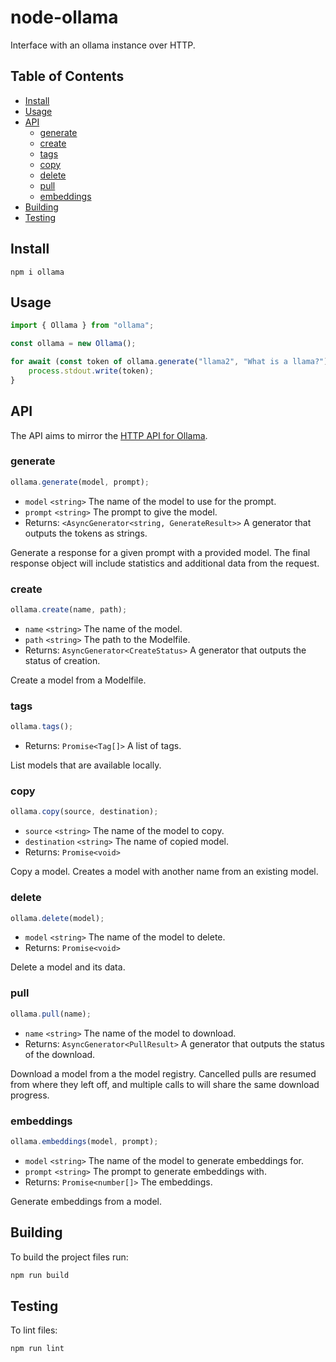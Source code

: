 # node-ollama
Interface with an ollama instance over HTTP.

## Table of Contents

- [Install](#install)
- [Usage](#usage)
- [API](#api)
  - [generate](#generate)
  - [create](#create)
  - [tags](#tags)
  - [copy](#copy)
  - [delete](#delete)
  - [pull](#pull)
  - [embeddings](#embeddings)
- [Building](#building)
- [Testing](#testing)

## Install

```
npm i ollama
```

## Usage

```javascript
import { Ollama } from "ollama";

const ollama = new Ollama();

for await (const token of ollama.generate("llama2", "What is a llama?")) {
	process.stdout.write(token);
}
```

## API

The API aims to mirror the [HTTP API for Ollama](https://github.com/jmorganca/ollama/blob/main/docs/api.md).

### generate

```javascript
ollama.generate(model, prompt);
```

- `model` `<string>` The name of the model to use for the prompt.
- `prompt` `<string>` The prompt to give the model.
- Returns: `<AsyncGenerator<string, GenerateResult>>` A generator that outputs the tokens as strings.

Generate a response for a given prompt with a provided model. The final response object will include statistics and additional data from the request.

### create

```javascript
ollama.create(name, path);
```

- `name` `<string>` The name of the model.
- `path` `<string>` The path to the Modelfile.
- Returns: `AsyncGenerator<CreateStatus>` A generator that outputs the status of creation.

Create a model from a Modelfile.

### tags

```javascript
ollama.tags();
```

- Returns: `Promise<Tag[]>` A list of tags.

List models that are available locally.

### copy

```javascript
ollama.copy(source, destination);
```

- `source` `<string>` The name of the model to copy.
- `destination` `<string>` The name of copied model.
- Returns: `Promise<void>`

Copy a model. Creates a model with another name from an existing model.

### delete

```javascript
ollama.delete(model);
```

- `model` `<string>` The name of the model to delete.
- Returns: `Promise<void>`

Delete a model and its data.

### pull

```javascript
ollama.pull(name);
```

- `name` `<string>` The name of the model to download.
- Returns: `AsyncGenerator<PullResult>` A generator that outputs the status of the download.

Download a model from a the model registry. Cancelled pulls are resumed from where they left off, and multiple calls to will share the same download progress.

### embeddings

```javascript
ollama.embeddings(model, prompt);
```

- `model` `<string>` The name of the model to generate embeddings for.
- `prompt` `<string>` The prompt to generate embeddings with.
- Returns: `Promise<number[]>` The embeddings.

Generate embeddings from a model.

## Building

To build the project files run:

```sh
npm run build
```

## Testing

To lint files:

```sh
npm run lint
```
